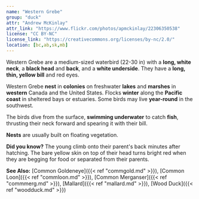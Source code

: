 ```yaml
---
name: "Western Grebe"
group: "duck"
attr: "Andrew McKinlay"
attr_link: "https://www.flickr.com/photos/apmckinlay/22306350538"
license: "CC BY-NC"
license_link: "https://creativecommons.org/licenses/by-nc/2.0/"
location: [bc,ab,sk,mb]
---
```

Western Grebe are a medium-sized waterbird (22-30 in) with a **long, white neck**, a **black head** and **back**, and a **white underside**. They have a **long, thin, yellow bill** and red eyes.

Western Grebe **nest** in **colonies** on freshwater **lakes** and **marshes** in **western** Canada and the United States. Flocks **winter** along the **Pacific coast** in sheltered bays or estuaries. Some birds may live **year-round** in the southwest.

The birds dive from the surface, **swimming underwater** to catch **fish**, thrusting their neck forward and spearing it with their bill.

**Nests** are usually built on floating vegetation.

**Did you know?** The young climb onto their parent's back minutes after hatching. The bare yellow skin on top of their head turns bright red when they are begging for food or separated from their parents.

<!-- generated, do not edit -->
**See Also:**
[Common Goldeneye]({{< ref "commgold.md" >}}),
[Common Loon]({{< ref "commloon.md" >}}),
[Common Merganser]({{< ref "commmerg.md" >}}),
[Mallard]({{< ref "mallard.md" >}}),
[Wood Duck]({{< ref "woodduck.md" >}})
